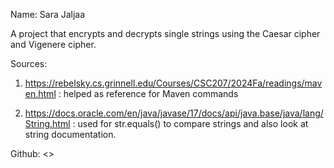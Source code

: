 Name: Sara Jaljaa

A project that encrypts and decrypts single strings using the Caesar cipher and Vigenere cipher.

Sources: 

1) https://rebelsky.cs.grinnell.edu/Courses/CSC207/2024Fa/readings/maven.html : helped as reference for Maven commands

2) https://docs.oracle.com/en/java/javase/17/docs/api/java.base/java/lang/String.html : used for str.equals() to compare strings
and also look at string documentation.

Github: <>